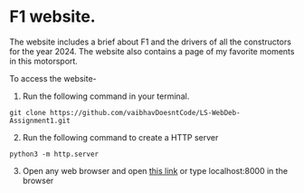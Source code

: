 # F1 website.
The website includes a brief about F1 and the drivers of all the constructors for the year 2024. The website also contains a page of my favorite moments in this motorsport.

To access the website-
1. Run the following command in your terminal.
~~~
git clone https://github.com/vaibhavDoesntCode/LS-WebDeb-Assignment1.git
~~~
2. Run the following command to create a HTTP server
~~~
python3 -m http.server
~~~
3. Open any web browser and open [this link](http://localhost:8000/) or type localhost:8000 in the browser
